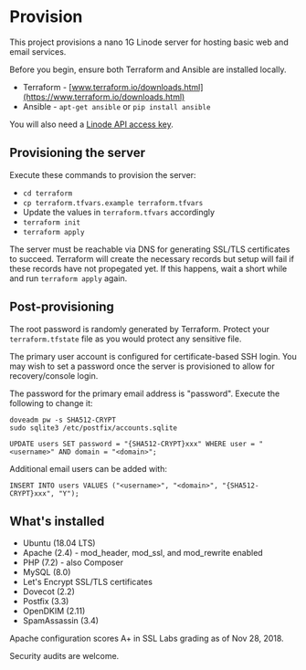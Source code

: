 # Provision

This project provisions a nano 1G Linode server for hosting basic web and email
services.

Before you begin, ensure both Terraform and Ansible are installed locally.

 * Terraform - [www.terraform.io/downloads.html](https://www.terraform.io/downloads.html)
 * Ansible - `apt-get ansible` or `pip install ansible`

You will also need a [Linode API access key](https://www.linode.com/docs/platform/api/getting-started-with-the-linode-api-new-manager/#get-an-access-token).

## Provisioning the server

Execute these commands to provision the server:

  * `cd terraform`
  * `cp terraform.tfvars.example terraform.tfvars`
  * Update the values in `terraform.tfvars` accordingly
  * `terraform init`
  * `terraform apply`

The server must be reachable via DNS for generating SSL/TLS certificates to
succeed. Terraform will create the necessary records but setup will fail if
these records have not propegated yet. If this happens, wait a short while and
run `terraform apply` again.

## Post-provisioning

The root password is randomly generated by Terraform. Protect your
`terraform.tfstate` file as you would protect any sensitive file.

The primary user account is configured for certificate-based SSH login. You
may wish to set a password once the server is provisioned to allow for
recovery/console login.

The password for the primary email address is "password". Execute the following
to change it:

    doveadm pw -s SHA512-CRYPT
    sudo sqlite3 /etc/postfix/accounts.sqlite

    UPDATE users SET password = "{SHA512-CRYPT}xxx" WHERE user = "<username>" AND domain = "<domain>";

Additional email users can be added with: 

    INSERT INTO users VALUES ("<username>", "<domain>", "{SHA512-CRYPT}xxx", "Y");

## What's installed

  * Ubuntu (18.04 LTS)
  * Apache (2.4) - mod_header, mod_ssl, and mod_rewrite enabled
  * PHP (7.2) - also Composer
  * MySQL (8.0)
  * Let's Encrypt SSL/TLS certificates
  * Dovecot (2.2)
  * Postfix (3.3)
  * OpenDKIM (2.11)
  * SpamAssassin (3.4)

Apache configuration scores A+ in SSL Labs grading as of Nov 28, 2018.

Security audits are welcome.
